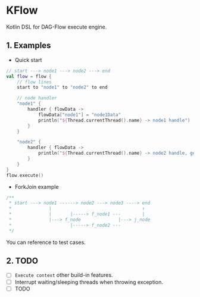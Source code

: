 # KFlow

Kotlin DSL for DAG-Flow execute engine.

## 1. Examples

* Quick start

```kotlin
// start ---> node1 ---> node2 ---> end
val flow = flow {
    // flow lines
    start to "node1" to "node2" to end

    // node handler
    "node1" {
        handler { flowData ->
            flowData["node1"] = "node1Data"
            println("${Thread.currentThread().name} -> node1 handle")
        }
    }

    "node2" {
        handler { flowData ->
            println("${Thread.currentThread().name} -> node2 handle, get node1 data ${flowData["node1"]}")
        }
    }
}
flow.execute()
```

* ForkJoin example

```kotlin
/**
 * start ---> node1 ------> node2 ---> node3 ----> end
 *              |                                  ↑
 *              |       |-----> f_node1 ---        |
 *              |---> f_node              |---> j_node
 *                      |-----> f_node2 ---
 */
```

You can reference to test cases.

## 2. TODO

* [ ] `Execute context` other build-in features.
* [ ] Interrupt waiting/sleeping threads when throwing exception.
* [ ] TODO
